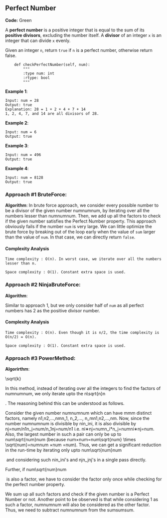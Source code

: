 ## Perfect Number

**Code:** Green

A __perfect number__ is a positive integer that is equal to the sum of its __positive divisors__, excluding the number itself. A __divisor__ of an integer ```x``` is an integer that can divide ```x``` evenly.

Given an integer ```n```, return ```true``` if ```n``` is a perfect number, otherwise return false.

```{python}
    def checkPerfectNumber(self, num):
        """
        :type num: int
        :rtype: bool
        """
```

__Example 1__:
```
Input: num = 28
Output: true
Explanation: 28 = 1 + 2 + 4 + 7 + 14
1, 2, 4, 7, and 14 are all divisors of 28.
```

__Example 2__: 
```
Input: num = 6
Output: true
```

__Example 3__:
```
Input: num = 496
Output: true
```
__Example 4__:
```
Input: num = 8128
Output: true
```

### Approach #1 BruteForce:

__Algorithm__:
In brute force approach, we consider every possible number to be a divisor of the given number numnumnum, by iterating over all the numbers lesser than numnumnum. Then, we add up all the factors to check if the given number satisfies the Perfect Number property. This approach obviously fails if the number ```num``` is very large. We can little optimize the brute force by breaking out of the loop early when the value of ```sum``` larger than the value of ```num```. In that case, we can directly return ```false```.

#### Complexity Analysis

    Time complexity : O(n). In worst case, we iterate over all the numbers lesser than n.

    Space complexity : O(1). Constant extra space is used.
    
### Approach #2 NinjaBruteForce:

__Algorithm__:

Similar to approach 1, but we only consider half of ```num``` as all perfect numbers has 2 as the positive divisor number.

#### Complexity Analysis

    Time complexity : O(n). Even though it is n/2, the time complexity is O(n/2) = O(n).

    Space complexity : O(1). Constant extra space is used.
    
### Approach #3 PowerMethod:

__Algorirthm__:

\sqrt{k}

In this method, instead of iterating over all the integers to find the factors of numnumnum, we only iterate upto the n\sqrt{n}n

​. The reasoning behind this can be understood as follows.

Consider the given number numnumnum which can have mmm distinct factors, namely n1,n2,...,nmn_1, n_2,..., n_mn1​,n2​,...,nm​. Now, since the number numnumnum is divisible by nin_ini​, it is also divisible by nj=num/n1n_j=num/n_1nj​=num/n1​ i.e. ni∗nj=numn_i*n_j=numni​∗nj​=num. Also, the largest number in such a pair can only be up to num\sqrt{num}num
​ (because num×num=num\sqrt{num} \times \sqrt{num}=numnum
​×num
​=num). Thus, we can get a significant reduction in the run-time by iterating only upto num\sqrt{num}num

​ and considering such nin_ini​'s and njn_jnj​'s in a single pass directly.

Further, if num\sqrt{num}num

​ is also a factor, we have to consider the factor only once while checking for the perfect number property.

We sum up all such factors and check if the given number is a Perfect Number or not. Another point to be observed is that while considering 1 as such a factor, numnumnum will also be considered as the other factor. Thus, we need to subtract numnumnum from the sumsumsum.
